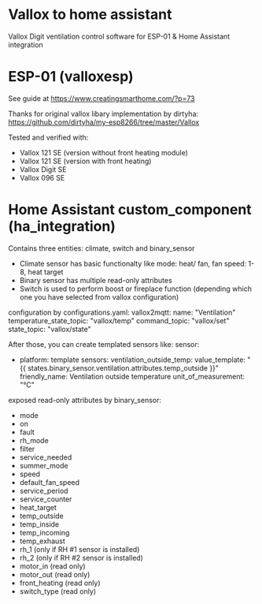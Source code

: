 # Vallox to home assistant
Vallox Digit ventilation control software for ESP-01 & Home Assistant integration

# ESP-01 (valloxesp)
See guide at https://www.creatingsmarthome.com/?p=73

Thanks for original vallox libary implementation by dirtyha:
https://github.com/dirtyha/my-esp8266/tree/master/Vallox

Tested and verified with:
- Vallox 121 SE (version without front heating module)
- Vallox 121 SE (version with front heating)
- Vallox Digit SE
- Vallox 096 SE

# Home Assistant custom_component (ha_integration)
Contains three entities: climate, switch and binary_sensor
* Climate sensor has basic functionalty like mode: heat/ fan, fan speed: 1-8, heat target
* Binary sensor has multiple read-only attributes
* Switch is used to perform boost or fireplace function (depending which one you have selected from vallox configuration)

configuration by configurations.yaml:
vallox2mqtt:
  name: "Ventilation"
  temperature_state_topic: "vallox/temp"
  command_topic: "vallox/set"
  state_topic: "vallox/state"

After those, you can create templated sensors like:
sensor:
  - platform: template
    sensors:
      ventilation_outside_temp:
        value_template: "{{ states.binary_sensor.ventilation.attributes.temp_outside }}"
        friendly_name: Ventilation outside temperature
        unit_of_measurement: "°C"

exposed read-only attributes by binary_sensor:
- mode
- on
- fault
- rh_mode
- filter
- service_needed
- summer_mode
- speed
- default_fan_speed
- service_period
- service_counter
- heat_target
- temp_outside
- temp_inside
- temp_incoming
- temp_exhaust
- rh_1 (only if RH #1 sensor is installed)
- rh_2 (only if RH #2 sensor is installed)
- motor_in (read only)
- motor_out (read only)
- front_heating (read only)
- switch_type (read only)
